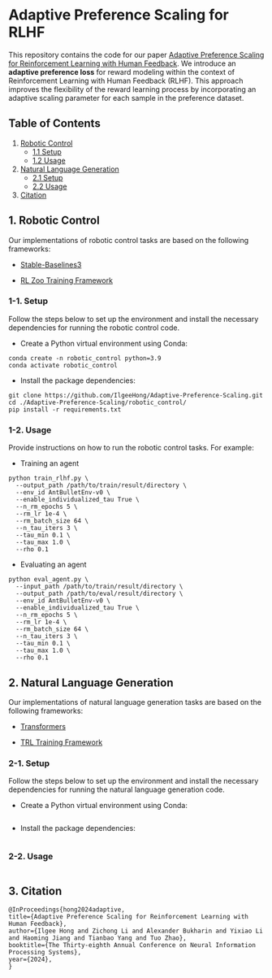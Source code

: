 # Adaptive Preference Scaling for RLHF

This repository contains the code for our paper [Adaptive Preference Scaling for Reinforcement Learning with Human Feedback](https://arxiv.org/abs/2406.02764). We introduce an **adaptive preference loss** for reward modeling within the context of Reinforcement Learning with Human Feedback (RLHF). This approach improves the flexibility of the reward learning process by incorporating an adaptive scaling parameter for each sample in the preference dataset.

## Table of Contents

1. [Robotic Control](#1-robotic-control)
   - [1.1 Setup](#11-setup)
   - [1.2 Usage](#12-usage)
2. [Natural Language Generation](#2-natural-language-generation)
   - [2.1 Setup](#21-setup)
   - [2.2 Usage](#22-usage)
3. [Citation](#3-citation)

## 1. Robotic Control

Our implementations of robotic control tasks are based on the following frameworks:

- [Stable-Baselines3](https://github.com/DLR-RM/stable-baselines3)

- [RL Zoo Training Framework](https://github.com/DLR-RM/rl-baselines3-zoo)
  
### 1-1. Setup

Follow the steps below to set up the environment and install the necessary dependencies for running the robotic control code.

- Create a Python virtual environment using Conda:

```
conda create -n robotic_control python=3.9
conda activate robotic_control
```

- Install the package dependencies:

```
git clone https://github.com/IlgeeHong/Adaptive-Preference-Scaling.git
cd ./Adaptive-Preference-Scaling/robotic_control/
pip install -r requirements.txt
```

### 1-2. Usage

Provide instructions on how to run the robotic control tasks. For example:

- Training an agent

```
python train_rlhf.py \
  --output_path /path/to/train/result/directory \
  --env_id AntBulletEnv-v0 \
  --enable_individualized_tau True \
  --n_rm_epochs 5 \
  --rm_lr 1e-4 \
  --rm_batch_size 64 \
  --n_tau_iters 3 \
  --tau_min 0.1 \
  --tau_max 1.0 \
  --rho 0.1
```

- Evaluating an agent

```
python eval_agent.py \
  --input_path /path/to/train/result/directory \
  --output_path /path/to/eval/result/directory \
  --env_id AntBulletEnv-v0 \
  --enable_individualized_tau True \
  --n_rm_epochs 5 \
  --rm_lr 1e-4 \
  --rm_batch_size 64 \
  --n_tau_iters 3 \
  --tau_min 0.1 \
  --tau_max 1.0 \
  --rho 0.1
```


## 2. Natural Language Generation

Our implementations of natural language generation tasks are based on the following frameworks:

- [Transformers](https://github.com/huggingface/transformers)

- [TRL Training Framework](https://github.com/huggingface/trl)


### 2-1. Setup

Follow the steps below to set up the environment and install the necessary dependencies for running the natural language generation code.

- Create a Python virtual environment using Conda:

```

```

- Install the package dependencies:

```

```

### 2-2. Usage

```

```


## 3. Citation

```
@InProceedings{hong2024adaptive,
title={Adaptive Preference Scaling for Reinforcement Learning with Human Feedback},
author={Ilgee Hong and Zichong Li and Alexander Bukharin and Yixiao Li and Haoming Jiang and Tianbao Yang and Tuo Zhao},
booktitle={The Thirty-eighth Annual Conference on Neural Information Processing Systems},
year={2024},
}
```
